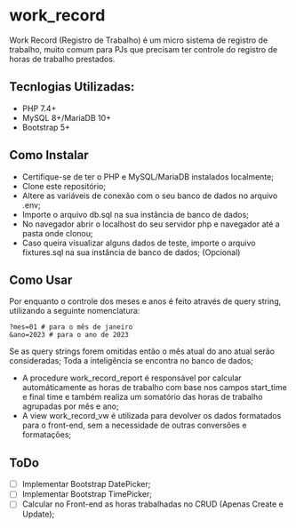 # work_record
 
Work Record (Registro de Trabalho) é um micro sistema de registro de trabalho, muito comum para PJs que precisam ter controle do registro de horas de trabalho prestados.

## Tecnlogias Utilizadas:

* PHP 7.4+
* MySQL 8+/MariaDB 10+
* Bootstrap 5+

## Como Instalar

* Certifique-se de ter o PHP e MySQL/MariaDB instalados localmente;
* Clone este repositório;
* Altere as variáveis de conexão com o seu banco de dados no arquivo .env;
* Importe o arquivo db.sql na sua instância de banco de dados;
* No navegador abrir o localhost do seu servidor php e navegador até a pasta onde clonou;
* Caso queira visualizar alguns dados de teste, importe o arquivo fixtures.sql na sua instância de banco de dados; (Opcional)

## Como Usar
Por enquanto o controle dos meses e anos é feito através de query string, utilizando a seguinte nomenclatura:
```
?mes=01 # para o mês de janeiro
&ano=2023 # para o ano de 2023
```
Se as query strings forem omitidas então o mês atual do ano atual serão consideradas;
Toda a inteligência se encontra no banco de dados;

* A procedure work_record_report é responsável por calcular automáticamente as horas de trabalho com base nos campos start_time e final time e também realiza um somatório das horas de trabalho agrupadas por mês e ano;
* A view work_record_vw é utilizada para devolver os dados formatados para o front-end, sem a necessidade de outras conversões e formatações;

## ToDo

- [ ] Implementar Bootstrap DatePicker;  
- [ ] Implementar Bootstrap TimePicker;
- [ ] Calcular no Front-end as horas trabalhadas no CRUD (Apenas Create e Update);